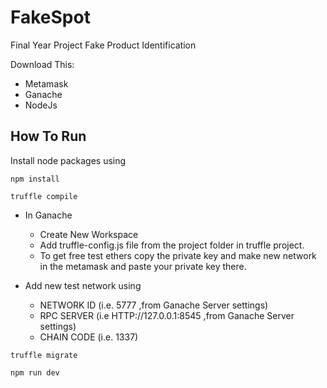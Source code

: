 # FakeSpot
Final Year Project Fake Product Identification

Download This:

- Metamask
- Ganache
- NodeJs

## How To Run
Install node packages using
```
npm install
```
```
truffle compile
```
- In Ganache 
  - Create New Workspace
  - Add truffle-config.js file from the project folder in truffle project.
  - To get free test ethers copy the private key and make new network in the metamask and paste your private key there.

- Add new test network using  
  - NETWORK ID (i.e. 5777 ,from Ganache Server settings) 
  - RPC SERVER (i.e HTTP://127.0.0.1:8545 ,from Ganache Server settings)
  - CHAIN CODE (i.e. 1337)
```
truffle migrate
```
```
npm run dev
```
